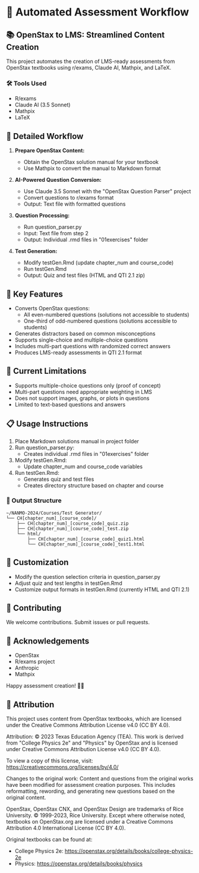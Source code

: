 # 🚀 Automated Assessment Workflow

## 📚 OpenStax to LMS: Streamlined Content Creation

This project automates the creation of LMS-ready assessments from OpenStax textbooks using r/exams, Claude AI, Mathpix, and LaTeX.

### 🛠️ Tools Used

- R/exams
- Claude AI (3.5 Sonnet)
- Mathpix
- LaTeX

## 🔄 Detailed Workflow

1. **Prepare OpenStax Content:**
   - Obtain the OpenStax solution manual for your textbook
   - Use Mathpix to convert the manual to Markdown format

2. **AI-Powered Question Conversion:**
   - Use Claude 3.5 Sonnet with the "OpenStax Question Parser" project
   - Convert questions to r/exams format
   - Output: Text file with formatted questions

3. **Question Processing:**
   - Run question_parser.py
   - Input: Text file from step 2
   - Output: Individual .rmd files in "01exercises" folder

4. **Test Generation:**
   - Modify testGen.Rmd (update chapter_num and course_code)
   - Run testGen.Rmd
   - Output: Quiz and test files (HTML and QTI 2.1 zip)

## 🎯 Key Features

- Converts OpenStax questions:
  - All even-numbered questions (solutions not accessible to students)
  - One-third of odd-numbered questions (solutions accessible to students)
- Generates distractors based on common misconceptions
- Supports single-choice and multiple-choice questions
- Includes multi-part questions with randomized correct answers
- Produces LMS-ready assessments in QTI 2.1 format

## 🚧 Current Limitations

- Supports multiple-choice questions only (proof of concept)
- Multi-part questions need appropriate weighting in LMS
- Does not support images, graphs, or plots in questions
- Limited to text-based questions and answers

## 📋 Usage Instructions

1. Place Markdown solutions manual in project folder
2. Run question_parser.py:
   - Creates individual .rmd files in "01exercises" folder
3. Modify testGen.Rmd:
   - Update chapter_num and course_code variables
4. Run testGen.Rmd:
   - Generates quiz and test files
   - Creates directory structure based on chapter and course

### 📂 Output Structure

```
~/NANMO-2024/Courses/Test Generator/
└── CH[chapter_num]_[course_code]/
    ├── CH[chapter_num]_[course_code]_quiz.zip
    ├── CH[chapter_num]_[course_code]_test.zip
    └── html/
        ├── CH[chapter_num]_[course_code]_quiz1.html
        └── CH[chapter_num]_[course_code]_test1.html
```

## 🔧 Customization

- Modify the question selection criteria in question_parser.py
- Adjust quiz and test lengths in testGen.Rmd
- Customize output formats in testGen.Rmd (currently HTML and QTI 2.1)

## 🤝 Contributing

We welcome contributions. Submit issues or pull requests.

## 🙏 Acknowledgements

- OpenStax
- R/exams project
- Anthropic
- Mathpix

Happy assessment creation! 📝✨

## 📜 Attribution

This project uses content from OpenStax textbooks, which are licensed under the Creative Commons Attribution License v4.0 (CC BY 4.0).

Attribution:
© 2023 Texas Education Agency (TEA). This work is derived from "College Physics 2e" and "Physics" by OpenStax and is licensed under Creative Commons Attribution License v4.0 (CC BY 4.0).

To view a copy of this license, visit: https://creativecommons.org/licenses/by/4.0/

Changes to the original work: Content and questions from the original works have been modified for assessment creation purposes. This includes reformatting, rewording, and generating new questions based on the original content.

OpenStax, OpenStax CNX, and OpenStax Design are trademarks of Rice University. © 1999-2023, Rice University. Except where otherwise noted, textbooks on OpenStax.org are licensed under a Creative Commons Attribution 4.0 International License (CC BY 4.0).

Original textbooks can be found at:
- College Physics 2e: https://openstax.org/details/books/college-physics-2e
- Physics: https://openstax.org/details/books/physics
